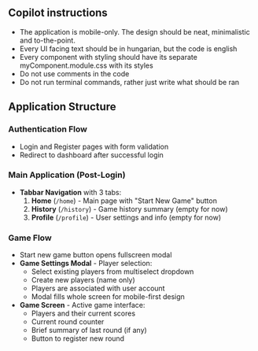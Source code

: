 ## Copilot instructions

- The application is mobile-only. The design should be neat, minimalistic and to-the-point.
- Every UI facing text should be in hungarian, but the code is english
- Every component with styling should have its separate myComponent.module.css with its styles
- Do not use comments in the code
- Do not run terminal commands, rather just write what should be ran

## Application Structure

### Authentication Flow

- Login and Register pages with form validation
- Redirect to dashboard after successful login

### Main Application (Post-Login)

- **Tabbar Navigation** with 3 tabs:
  1. **Home** (`/home`) - Main page with "Start New Game" button
  2. **History** (`/history`) - Game history summary (empty for now)
  3. **Profile** (`/profile`) - User settings and info (empty for now)

### Game Flow

- Start new game button opens fullscreen modal
- **Game Settings Modal** - Player selection:
  - Select existing players from multiselect dropdown
  - Create new players (name only)
  - Players are associated with user account
  - Modal fills whole screen for mobile-first design
- **Game Screen** - Active game interface:
  - Players and their current scores
  - Current round counter
  - Brief summary of last round (if any)
  - Button to register new round
